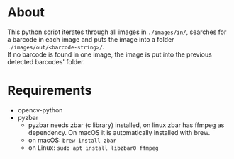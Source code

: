 # About
This python script iterates through all images in `./images/in/`, searches for a barcode in each image and puts the image into a folder `./images/out/<barcode-string>/`.\
If no barcode is found in one image, the image is put into the previous detected barcodes' folder.
# Requirements
- opencv-python
- pyzbar
  - pyzbar needs zbar (c library) installed, on linux zbar has ffmpeg as dependency. On macOS it is automatically installed with brew.
  - on macOS: `brew install zbar`
  - on Linux: `sudo apt install libzbar0 ffmpeg`
